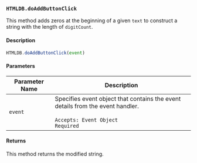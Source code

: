 ### `HTMLDB.doAddButtonClick`

This method adds zeros at the beginning of a given `text` to construct a string with the length of `digitCount`.

#### Description

```javascript
HTMLDB.doAddButtonClick(event)
```

#### Parameters

| Parameter Name             | Description                               |
| -------------------------- | ----------------------------------------- |
| `event` | Specifies event object that contains the event details from the event handler.<br><br>`Accepts: Event Object`<br>`Required` |

#### Returns

This method returns the modified string.